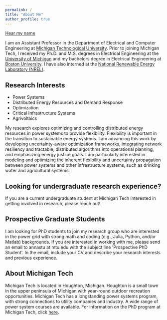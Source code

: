 ```yaml
---
permalink: /
title: "About Me"
author_profile: true
---
```


<p class="buttons" style="text-align:left;">
    <a class="btn btn--research" target="_blank" href="https://namedrop.io/annastuhlmacher">Hear my name</a>
    </p>


I am an Assistant Professor in the Department of Electrical and Computer Engineering at <a href="https://www.mtu.edu/ece/" target="_blank">Michigan Technological University</a>. 
Prior to joining Michigan Tech, I received my Ph.D. and M.S. degrees in Electrical Engineering at the <a href="https://eecs.engin.umich.edu/" target="_blank">University of Michigan</a> and my bachelors degree in Electrical Engineering at <a href="https://www.bu.edu/eng/academics/departments-and-divisions/electrical-and-computer-engineering/" target="_blank">Boston University</a>. I have also interned at the  <a href="https://www.nrel.gov/" target="_blank">National Renewable Energy Laboratory (NREL)</a>.

## Research Interests
* Power Systems
* Distributed Energy Resources and Demand Response
* Optimization
* Critical Infrastructure Systems
* Agrivoltaics

My research explores optimizing and controlling distributed energy resources in power systems to provide flexibility. Flexibility is important in the transition to sustainable energy systems. I am advancing this work by developing uncertainty-aware optimization frameworks, integrating network resiliency and tractable, distributed algorithms into operational planning, and emphasizing energy justice goals. I am particularly interested in modeling and optimizing the inherent flexibility and uncertainty propagation between power systems and other infrastructure systems, such as drinking water and agricultural systems.

## Looking for undergraduate research experience?
If you are a current undergraduate student at Michigan Tech interested in getting involved in research, please reach out! 

## Prospective Graduate Students
I am looking for PhD students to join my research group who are interested in the power grid with strong math and coding (e.g., Julia, Python, and/or Matlab) backgrounds. If you are interested in working with me, please send an email to annastu at mtu.edu with the subject line 'Prospective PhD Student'. In the email, include your CV and describe your research interests and previous experience.

## About Michigan Tech
Michigan Tech is located in Houghton, Michigan. Houghton is a small town in the upper peninsula of Michigan with year-round outdoor recreation opportunities. Michigan Tech has a longstanding power systems program, with strong connections to utility companies and industry. A wide range of power system courses are available. For information on the PhD program at Michigan Tech, click <a href="https://www.mtu.edu/gradschool/prospective/" target="_blank">here</a>.


